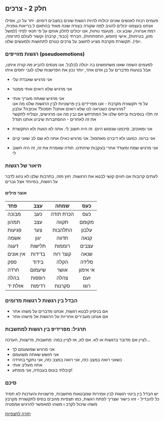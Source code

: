 ## חלק 2 - צרכים 


 
פעמים רבות לאנשים שונים יכולות להיות רגשות שונים במצבים דומים. 
יתר על כן, אפילו אנחנו בעצמנו יכולים להגיב למה שקורה בצורה שונה מאוד בהתאם
  ל בריאות גופנית, רמת אנרגיה, שובע וכו 
. מטעמי נוחות, אנו יכולים לחלק אותם על פי תנאי לפיזי
(למשל מזון, בטיחות), אישי (חופש, התפתחות), חברתי (כבוד, קרבה)
וקשור לעולם (תרומה, יופי).
  תקשורת מקרבת מציע לחשוב על צרכים כגורם לתחושות ולמעשים שלנו.  
  
  
### רגשות מזוייפים (pseudoemotions)
לפעמים השפה שאנו משתמשים בה יכולה לבלבל. אנו מנסים להביע מה קורה איתנו, אבל בטעות מדברים על בן אדם אחר, יותר נכון את הפרשנות שלנו לגבי יחסים איתו
- אני מרגיש שאבדת עלי
- אני מרגיש שלא רואים אותי ממטר
- אני מרגיש שאתה מעריך אותי   
   על פי תקשורת מקרבת - אנו מפרידים בין פרשנויות לבין הרגשות שלנו
מה אנו מרגישים כשנראה לנו שלא רואים אותנו? תסכול? אכזבה? עלבון?   
זה תלוי בנסיבות וביחס שלנו אל המתרחש
אם נבין מה אנו מרגישים, ונצליח לתקשר את זה לאחרים - ההסתברות שיבינו אותנו תגדל

- אני ומאוכזב. סיכמנו שנפגש היום. זה היה חשוב לי. אתה לא הגעת ולא התקשרת
- אני ברוגז. כמעט ולא דיברנו מאתמול. אני מרגיש כאילו אתה לא שם לב שאני קיים
- אני מרגיש שמח ומעודד אחרי בעקבות שיחתינו. תודה שאמרת את זה, זה היה חשוב לי

### תיאור של רגשות
לעתים קרובות אנו חווים קושי לבטא את הרגשות. חוץ מזה, בתרבות שלנו לא נהוג לדבר על רגשות, במיוחד אצל גברים
#### אוצר מילים
| פחד     |עצב     | שמחה     | כעס| 
| :------------- | :----------: | :----------: |:----------: |
|  מבוכה | כעב  | הכרת תודה | כעס|
|  תמהון | עצב  | תקווה | מקומם|
|  פגיעות | צער  | התלהבות | עלבון|
|  אשמה | יגון  | חדווה | קנאה|
|  דעגה | תלישות  | רוממות | עצבים|
|  אין אונים | בדידות  | קוצר רוח | שנאה|
|  ספק | בידוד  | הקלה | סלידה|
|  חרדה | שיעמום  | אושר | אי אימון|
|  בהלה | רופפות  | צהלה | זעם|
|  אזלת יד | רדימות  | סקרנות | רוגז|

### הבדל בין רגשות ל רגשות מדומים
- אם בניסיון לבטא רגשות, אנחנו מדברים על משהו אחר
- אם אנחנו מעבירים אחריות על הרגשות אל מישהו אחר

### תרגיל: מפרידיפ בין רגשות למחשבות
לציין אם מדובר ברגשות או לא. אם לא, אז לציין במה: מחשבות, פרשנות, הערכה...

- אני מרגיש שמשעמם לך
- אני חושש שאתה משועמם
- כשאני רואה במצב כזה, אני רואה במצב כזה, אני נתקף בחרדה
- אתה מעליב אותי
- קיבלתי בונוס בעבודה, אני מופתע!

### סיכם
יש הבדל בין ביטוי רגשות לבין אמירות שמבטאות מחשבות, פרשנויות והערכות
לא תמיד כל להבדיל - זהו כישור שצריך לפתח
רגשות, כמו תצפיות מהבים בסיס לתקשורת מקרבץ משהו שיכול לקרב ו משהו למאפשר להרגיש אמפטיה


[חזרה לתצפיות](https://github.com/vega113/rhetoric_mastery/blob/master/nno1.md)
